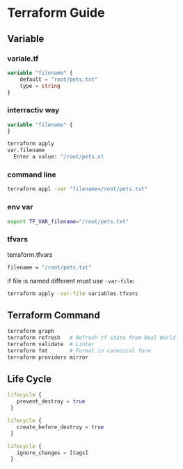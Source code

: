# Terraform Guide

## Variable

### variale.tf

```terraform
variable "filename" {
    default = "root/pets.txt"
    type = string
}
```

### interractiv way

```terraform
variable "filename" {
}
```

```bash
terraform apply
var.filename 
  Enter a value: "/root/pets.xt
```

### command line

```bash
terraform appl -var "filename=/root/pets.txt"
```

### env var

```bash
export TF_VAR_filename="/root/pets.txt"
```

### tfvars

terraform.tfvars

```bash
filename = "/root/pets.txt"
```

if file is named different must use ``-var-file``:

```bash
terraform apply -var-file variables.tfvars
```

## Terraform Command

```bash
terraform graph
terraform refresh   # Refresh tf state from Real World
terraform validate  # Linter
terraform fmt       # Format in canonical form
terraform providers mirror 
```

## Life Cycle

```terraform
lifecycle {
   prevent_destroy = true
 }
```

```terraform
lifecycle {
   create_before_destroy = true
 }
```

```terraform
lifecycle {
   ignore_changes = [tags]
 }
```
